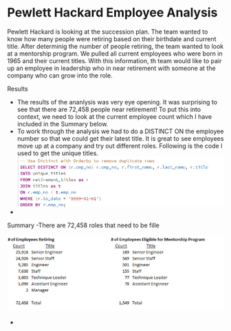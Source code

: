 # Pewlett Hackard Employee Analysis

Pewlett Hackard is looking at the succession plan.  The team wanted to know how many people were retiring based on their birthdate and current title.  After determinig the number of people retiring, the team wanted to look at a mentorship program.  We pulled all current employees who were born in 1965 and their current titles.  With this information, th team would like to pair up an employee in leadership who in near retirement with someone at the company who can grow into the role.

Results
- The results of the ananlysis was very eye opening.  It was surprising to see that there are 72,458 people near retirement!  To put this into context, we need to look at the current employee count which I have included in the Summary below. 
- To work through the analysis we had to do a DISTINCT ON the employee number so that we could get their latest title.  It is great to see employees move up at a company and try out different roles.  Following is the code I used to get the unique titles.
![](/Challenge/DISTINCT.png) 
- 



Summary
-There are 72,458 roles that need to be fille






![](/Challenge/Retirement_Image.png) 

- 
